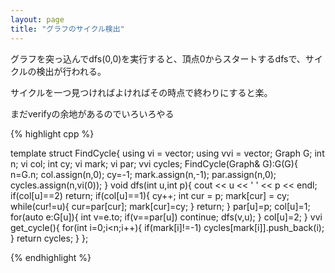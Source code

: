 ```yaml
---
layout: page
title: "グラフのサイクル検出"
---
```


グラフを突っ込んでdfs(0,0)を実行すると、頂点0からスタートするdfsで、サイクルの検出が行われる。

サイクルを一つ見つければよければその時点で終わりにすると楽。

まだverifyの余地があるのでいろいろやる

{% highlight cpp %}

template<class T> struct FindCycle{
  using vi = vector<int>;
  using vvi = vector<vi>;
  Graph<T> G;
  int n;
  vi col;
  int cy;
  vi mark;
  vi par;
  vvi cycles;
  FindCycle(Graph<T>& G):G(G){
    n=G.n;
    col.assign(n,0);
    cy=-1;
    mark.assign(n,-1);
    par.assign(n,0);
    cycles.assign(n,vi(0));
  }
  void dfs(int u,int p){
    cout << u << ' ' << p << endl;
    if(col[u]==2) return;
    if(col[u]==1){
      cy++;
      int cur = p;
      mark[cur] = cy;
      while(cur!=u){
        cur=par[cur];
        mark[cur]=cy;
      }
      return;
    }
    par[u]=p;
    col[u]=1;
    for(auto e:G[u]){
      int v=e.to;
      if(v==par[u]) continue;
      dfs(v,u);
    }
    col[u]=2;
  }
  vvi get_cycle(){
    for(int i=0;i<n;i++){
      if(mark[i]!=-1) cycles[mark[i]].push_back(i);
    }
    return cycles;
  }
};

{% endhighlight %}
